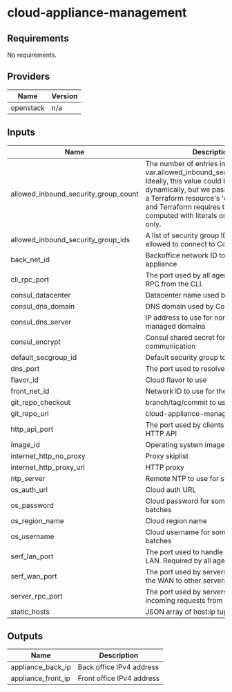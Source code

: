 # cloud-appliance-management

<!-- BEGINNING OF PRE-COMMIT-TERRAFORM DOCS HOOK -->
## Requirements

No requirements.

## Providers

| Name | Version |
|------|---------|
| openstack | n/a |

## Inputs

| Name | Description | Type | Default | Required |
|------|-------------|------|---------|:--------:|
| allowed\_inbound\_security\_group\_count | The number of entries in var.allowed\_inbound\_security\_group\_ids. Ideally, this value could be computed dynamically, but we pass this variable to a Terraform resource's 'count' property and Terraform requires that 'count' be computed with literals or data sources only. | `number` | `0` | no |
| allowed\_inbound\_security\_group\_ids | A list of security group IDs that will be allowed to connect to Consul | `list(string)` | `[]` | no |
| back\_net\_id | Backoffice network ID to use for the appliance | `string` | n/a | yes |
| cli\_rpc\_port | The port used by all agents to handle RPC from the CLI. | `number` | `8400` | no |
| consul\_datacenter | Datacenter name used by Consul agent | `string` | n/a | yes |
| consul\_dns\_domain | DNS domain used by Consul agent | `string` | n/a | yes |
| consul\_dns\_server | IP address to use for non-consul-managed domains | `string` | n/a | yes |
| consul\_encrypt | Consul shared secret for cluster communication | `string` | n/a | yes |
| default\_secgroup\_id | Default security group to use | `string` | n/a | yes |
| dns\_port | The port used to resolve DNS queries. | `number` | `8600` | no |
| flavor\_id | Cloud flavor to use | `string` | n/a | yes |
| front\_net\_id | Network ID to use for the appliance | `string` | n/a | yes |
| git\_repo\_checkout | branch/tag/commit to use | `string` | `"master"` | no |
| git\_repo\_url | cloud-appliance-management repo | `string` | n/a | yes |
| http\_api\_port | The port used by clients to talk to the HTTP API | `number` | `8500` | no |
| image\_id | Operating system image to use | `string` | n/a | yes |
| internet\_http\_no\_proxy | Proxy skiplist | `string` | `""` | no |
| internet\_http\_proxy\_url | HTTP proxy | `string` | `""` | no |
| ntp\_server | Remote NTP to use for sync | `string` | `""` | no |
| os\_auth\_url | Cloud auth URL | `string` | n/a | yes |
| os\_password | Cloud password for some internal batches | `string` | n/a | yes |
| os\_region\_name | Cloud region name | `string` | n/a | yes |
| os\_username | Cloud username for some internal batches | `string` | n/a | yes |
| serf\_lan\_port | The port used to handle gossip in the LAN. Required by all agents. | `number` | `8301` | no |
| serf\_wan\_port | The port used by servers to gossip over the WAN to other servers. | `number` | `8302` | no |
| server\_rpc\_port | The port used by servers to handle incoming requests from other agents. | `number` | `8300` | no |
| static\_hosts | JSON array of host:ip tuples | `string` | `""` | no |

## Outputs

| Name | Description |
|------|-------------|
| appliance\_back\_ip | Back office IPv4 address |
| appliance\_front\_ip | Front office IPv4 address |

<!-- END OF PRE-COMMIT-TERRAFORM DOCS HOOK -->

